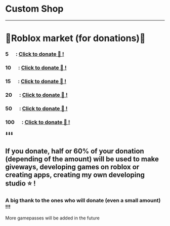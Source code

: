 # Custom Shop
--------------------
# 🏪Roblox market (for donations)🏪

### 5 <img src="https://upload.wikimedia.org/wikipedia/commons/thumb/c/c7/Robux_2019_Logo_gold.svg/500px-Robux_2019_Logo_gold.svg.png" width="15"/> : <a href="https://www.roblox.com/game-pass/1081752842/Small-TIP" target="_blank">Click to donate 🧷 !</a>
### 10 <img src="https://upload.wikimedia.org/wikipedia/commons/thumb/c/c7/Robux_2019_Logo_gold.svg/500px-Robux_2019_Logo_gold.svg.png" width="15"/> : <a href="https://www.roblox.com/game-pass/1081563183/Medium-TIP" target="_blank">Click to donate 🧷 !</a>
### 15 <img src="https://upload.wikimedia.org/wikipedia/commons/thumb/c/c7/Robux_2019_Logo_gold.svg/500px-Robux_2019_Logo_gold.svg.png" width="15"/> : <a href="https://www.roblox.com/game-pass/1080937338/Advanced-TIP" target="_blank">Click to donate 🧷 !</a>
### 20 <img src="https://upload.wikimedia.org/wikipedia/commons/thumb/c/c7/Robux_2019_Logo_gold.svg/500px-Robux_2019_Logo_gold.svg.png" width="15"/> : <a href="https://www.roblox.com/game-pass/1081133431/Cool-TIP" target="_blank">Click to donate 🧷 !</a>
### 50 <img src="https://upload.wikimedia.org/wikipedia/commons/thumb/c/c7/Robux_2019_Logo_gold.svg/500px-Robux_2019_Logo_gold.svg.png" width="15"/> : <a href="https://www.roblox.com/game-pass/1082053768/EXTRA-TIP" target="_blank">Click to donate 🧷 !</a>
### 100 <img src="https://upload.wikimedia.org/wikipedia/commons/thumb/c/c7/Robux_2019_Logo_gold.svg/500px-Robux_2019_Logo_gold.svg.png" width="15"/> : <a href="https://www.roblox.com/game-pass/1080695540/EXTREME-TIP" target="_blank">Click to donate 🧷 !</a>

⬇️⬇️⬇️










       

## If you donate, half or 60% of your donation (depending of the amount) will be used to make giveways, developing games on roblox or creating apps, creating my own developing studio ⭐ !
### A big thank to the ones who will donate (even a small amount) !!!

More gamepasses will be added in the future
